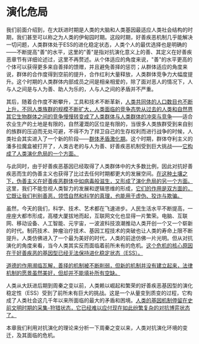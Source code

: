 #  演化危局

我们前面介绍到，在大跃进时期是人类的大脑和人类基因最适应人类社会结构的时期，我们甚至可以称之为人类的伊甸园时期。这段时期，好善疾恶机制几乎能解决一切问题，人类群体处于ESS的进化稳定状态，人类个人的最优选择也是明确的——不断提高"善"的水平，这里的"善"是指对抗演化意义上的善、其定义在好善疾恶章节有详细论述过，这里不再赘述。从个体适应的角度来说，"善"的水平更高的个体可以获得更多来自善择的馈赠，并且避免善择的惩罚；从群体适应的角度来说，群体的合作度得到空前的提升，合作红利大量释放，人类群体竞争力大幅度提升。这个时期的人类群体内部成员之间是相亲相爱的，除了面对恶人的情况下，人与人之间是与人为善、助人为乐的，人与人之间的矛盾并不严重。

其后，随着合作度不断攀升，工具和技术不断革新，[人类共同体的人口数目也不断上升，不同人类族群的规模不断扩大，人类面临的竞争态势从过去的人类和自然界其它生物群体之间的竞争慢慢转变成了人类群体与人类群体的冲突与竞争]()——适合农业生产的土地是有限的，自然灌溉的区位是有限的，当很多人类族群受到来自别的族群的压迫而无处可避，不得不为了捍卫自己的生存权利而进行战争的时候，人类社会其实进入了一个新的阶段——[群体矛盾激化期]()。这个时期，群体夺利主义的潘多拉魔盒被打开了，人类古老的与人为善、好善疾恶机制受到巨大挑战——[它构成了人类演化危局的一个方面。]()

与此同时，由于好善疾恶基因已经取得了人类群体中的大多数比例，因此对抗好善疾恶而生的伪善主义也获得了比过去任何时期都更大的发展空间。[在这种土壤之下，伪善主义在好善疾恶群体中如病毒般滋生，又形成了演化危局的另一个方面。]()这里，我们不能忽视人类智力的发展和逻辑思维的形成，[它们的作用是双方面的，它既让我们判别善恶，领悟自然和科学的真理，也能用于虚伪、狡诈与欺骗。]()

虽然，今天的我们，科学、技术、艺术都在飞速进步。人民生活水平不断提高，一座座大都市形成，高楼大厦拔地而起，互联网文化也显得一片繁荣。电脑、互联网、移动设备、人工智能、元宇宙，一波波科技浪潮推动人类开创一个又一个崭新的时代。制药技术、肿瘤治疗技术、基因工程技术的突破也让人类的寿命上限不断提升。人类仿佛进入了一个最为美好的时代，人类的前途仿佛一片光明。但从对抗演化的角度来看，当今人类其实反而面临着前所未有的危机。[这个危机的核心原因在于好善疾恶的基因型已经无法保持进化稳定状态（ESS）。]()

[道德的作用濒临瓦解，善择的机制被不断削弱，但新的机制并没有建立起来，法律机制的愿景虽然美好，但却并不能填补所有空缺。]()

人类从大跃进后期到周秦之变以前，人类赖以崛起和繁荣的好善疾恶基因型的演化稳定性（ESS）受到了前所未有巨大的挑战。这是一个从量变到质变的过程，它构成了人类社会这几千年以来所面临的最大的矛盾和困境。[人类的基因机制停留在史前文明时期的采集-狩猎状态，它已经难以应付现在如此纷繁复杂的对抗博弈状态了。]()

本章我们利用对抗演化的理论来分析一下周秦之变以来，人类对抗演化环境的变迁，及其面临的危机。

